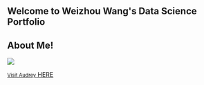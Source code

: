 <h2> Welcome to Weizhou Wang's Data Science Portfolio </h2>


<h2> About Me! </h2>

<body>
	<img src="https://media.licdn.com/mpr/mpr/shrinknp_200_200/AAEAAQAAAAAAAAIiAAAAJDU5ZGZhNWYxLTkwYmUtNGVhZi1iZGYwLWI4ZTg1NDJlYmNkNA.jpg" />
</body>

 <a href = "https://audreychu.github.io" class = "button"><small>Visit Audrey</small> HERE </a>

